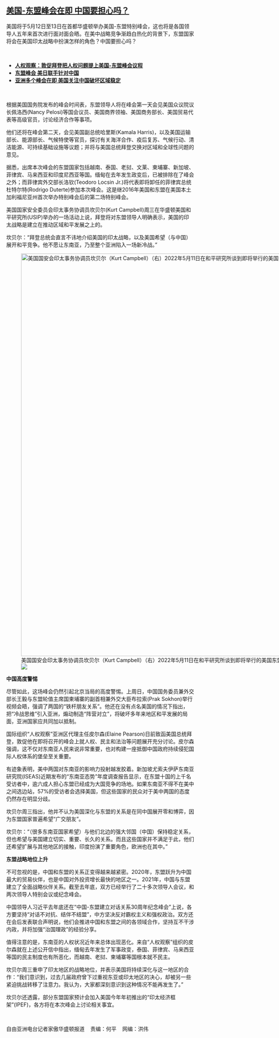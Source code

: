 <!--1652301253000-->
[美国-东盟峰会在即    中国要担心吗？](https://www.rfa.org/mandarin/yataibaodao/junshiwaijiao/hc-05112022111200.html)
------

<p>美国将于5月12日至13日在首都华盛顿举办美国-东盟特别峰会，这也将是各国领导人五年来首次进行面对面会晤。在美中战略竞争渐趋白热化的背景下，东盟国家将会在美国印太战略中扮演怎样的角色？中国要担心吗？</p><p><br/></p><ul><li><a href="https://www.rfa.org/mandarin/Xinwen/9-05112022141719.html"><strong>人权观察：敦促拜登把人权问题提上美国-东盟峰会议程</strong></a></li><li><a href="https://www.rfa.org/mandarin/Xinwen/11-10272021142523.html"><strong>东盟峰会 美日联手针对中国</strong></a></li><li><strong><a href="https://www.rfa.org/mandarin/yataibaodao/junshiwaijiao/cm-11102020105557.html">亚洲多个峰会在即 美国关注中国破坏区域稳定</a></strong></li></ul><p><br/></p><p>根据美国国务院发布的峰会时间表，东盟领导人将在峰会第一天会见美国众议院议长佩洛西<span>(Nancy Pelosi)</span><span>等国会议员、美国商界领袖、美国商务部长、美国贸易代表等高级官员，讨论经济合作等事项。</span></p><p><span>他们还将在峰会第二天，会见美国副总统哈里斯</span><span>(Kamala Harris)</span><span>，以及美国运输部长、能源部长、气候特使等官员，探讨有关海洋合作、疫后复苏、气候行动、清洁能源、可持续基础设施等议题；并将与美国总统拜登交换对区域和全球性问题的意见。</span></p><p><span>据悉，出席本次峰会的东盟国家包括越南、泰国、老挝、文莱、柬埔寨、新加坡、菲律宾、马来西亚和印度尼西亚等国。缅甸在去年发生政变后，已被排除在了峰会之外；而菲律宾外交部长洛钦</span><span>(Teodoro Locsin Jr.)</span><span>将代表即将卸任的菲律宾总统杜特尔特</span><span>(Rodrigo Duterte)</span><span>参加本次峰会。这是继</span><span>2016</span><span>年美国和东盟在美国本土加利福尼亚州首次举办特别峰会后的第二场特别峰会。</span></p><p><span>美国国家安全委员会印太事务协调员坎贝尔</span><span>(Kurt Campbell)</span><span>周三在华盛顿美国和平研究所</span><span>(USIP)</span><span>举办的一场活动上说，拜登将对东盟领导人明确表示，美国的印太战略是建立在推动区域和平发展之上的。</span></p><p><span>坎贝尔：</span><span>“</span><span>拜登总统会直言不讳地介绍美国的印太战略，以及美国希望（与中国）展开和平竞争。他不愿让东南亚，乃至整个亚洲陷入一场新冷战。</span><span>”</span></p><p><span><figure class="image-richtext image-inline captioned" style="width:1920px;"><img alt="美国国安会印太事务协调员坎贝尔（Kurt Campbell）（右）2022年5月11日在和平研究所谈到即将举行的美国东盟峰会时说，拜登总统将对东盟领导人明确表示，美国的印太战略是建立在推动区域和平发展之上的。（视频截图）" height="1080" src="https://www.rfa.org/mandarin/yataibaodao/junshiwaijiao/hc-05112022111200.html/hc0511a.jpg/@@images/11e7a3bc-0754-463b-b005-81adb9d7cfd1.png" title="hc0511a.jpg" width="1920"/><figcaption class="image-caption">美国国安会印太事务协调员坎贝尔（Kurt Campbell）（右）2022年5月11日在和平研究所谈到即将举行的美国东盟峰会时说，拜登总统将对东盟领导人明确表示，美国的印太战略是建立在推动区域和平发展之上的。（视频截图）</figcaption><small></small><div id="zoomattribute"><a data-caption="美国国安会印太事务协调员坎贝尔（Kurt Campbell）（右）2022年5月11日在和平研究所谈到即将举行的美国东盟峰会时说，拜登总统将对东盟领导人明确表示，美国的印太战略是建立在推动区域和平发展之上的。（视频截图）" data-fancybox="" href="https://www.rfa.org/mandarin/yataibaodao/junshiwaijiao/hc-05112022111200.html/hc0511a.jpg" id="single_image" title="美国国安会印太事务协调员坎贝尔（Kurt Campbell）（右）2022年5月11日在和平研究所谈到即将举行的美国东盟峰会时说，拜登总统将对东盟领导人明确表示，美国的印太战略是建立在推动区域和平发展之上的。（视频截图）"><img src="/++plone++rfa-resources/img/icon-zoom.png"/></a></div></figure></span></p><p><strong><span>中国高度警惕</span></strong></p><p><span>尽管如此，这场峰会仍然引起北京当局的高度警惕。上周日，中国国务委员兼外交部长王毅与东盟轮值主席国柬埔寨的副首相兼外交大臣布拉索</span><span>(Prak Sokhon)</span><span>举行视频会晤，强调了两国的</span><span>“</span><span>铁杆朋友关系</span><span>”</span><span>。他还在没有点名美国的情况下指出，把</span><span>“</span><span>冷战思维</span><span>”</span><span>引入亚洲，煽动制造</span><span>“</span><span>阵营对立</span><span>”</span><span>，将破坏多年来地区和平发展的局面，亚洲国家应共同加以抵制。</span></p><p><span>国际组织</span><span>“</span><span>人权观察</span><span>”</span><span>亚洲区代理主任皮尔森</span><span>(Elaine Pearson)</span><span>日前致函美国总统拜登，敦促他在即将召开的峰会上就人权、民主和法治等问题展开充分讨论。皮尔森强调，这不仅对东南亚人民来说非常重要，也对构建一座抵御中国政府持续侵犯国际人权体系的堡垒至关重要。</span></p><p><span>有迹象表明，美中两国对东南亚的影响力投射越发胶着。新加坡尤索夫伊萨东南亚研究院</span><span>(ISEAS)</span><span>近期发布的</span><span>“</span><span>东南亚态势</span><span>”</span><span>年度调查报告显示，在东盟十国的上千名受访者中，逾六成人担心东盟已经成为大国竞争的场地。如果东南亚不得不在美中之间选边站，</span><span>57%</span><span>的受访者会选择美国，但这些国家的民众对于美中两国的态度仍然存在明显分歧。</span></p><p><span>坎贝尔周三指出，他并不认为美国深化与东盟的关系是在同中国展开零和博弈，因为东盟国家普遍希望</span><span>“</span><span>广交朋友</span><span>”</span><span>。</span></p><p><span>坎贝尔：</span><span>“</span><span>（很多东南亚国家希望）与他们北边的强大邻国（中国）保持稳定关系，但也希望与美国建立切实、重要、长久的关系。而且这些国家并不满足于此，他们还希望扩展与其他地区的接触，印度扮演了重要角色，欧洲也在其中。</span><span>”</span></p><p><strong><span>东盟战略地位上升</span></strong></p><p><span>不可忽视的是，中国和东盟的关系正变得越来越紧密。</span><span>2020</span><span>年，东盟跃升为中国最大的贸易伙伴，也是中国对外投资增长最快的地区之一。</span><span>2021</span><span>年，中国与东盟建立了全面战略伙伴关系。截至去年底，双方已经举行了二十多次领导人会议，和两次领导人特别会议或纪念峰会。</span></p><p><span>中国领导人习近平去年底还在</span><span>“</span><span>中国</span><span>-</span><span>东盟建立对话关系</span><span>30</span><span>周年纪念峰会</span><span>”</span><span>上说，各方要坚持</span><span>“</span><span>对话不对抗、结伴不结盟</span><span>”</span><span>，中方坚决反对霸权主义和强权政治。双方还在会后发表联合声明说，他们会推进中国和东盟之间的各领域合作，坚持互不干涉内政，并将加强</span><span>“</span><span>治国理政</span><span>”</span><span>的经验分享。</span></p><p><span>值得注意的是，东南亚的人权状况近年来总体出现恶化。来自</span><span>“</span><span>人权观察</span><span>”</span><span>组织的皮尔森就在上述公开信中指出，缅甸去年发生了军事政变，泰国、菲律宾、马来西亚等国的民主制度也有所恶化，而越南、老挝、柬埔寨等国根本就不民主。</span></p><p><span>坎贝尔周三重申了印太地区的战略地位，并表示美国将持续深化与这一地区的合作：</span><span>“</span><span>我们意识到，过去几届政府曾下过重视东亚或印太地区的决心，却被另一些紧迫挑战转移了注意力。我认为，大家都深刻意识到这种情况不能再发生了。</span><span>”</span></p><p><span>坎贝尔还透露，部分东盟国家预计会加入美国今年年初推出的</span><span>“</span><span>印太经济框架</span><span>”(IPEF)</span><span>，各方将在本次峰会上讨论相关事宜。</span></p><p><br/></p><p><span>自由亚洲电台记者家傲华盛顿报道    责编</span><span>：何平    网编：洪伟<br/></span></p>
